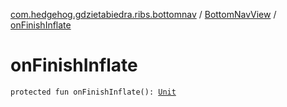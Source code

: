 [com.hedgehog.gdzietabiedra.ribs.bottomnav](../index.md) / [BottomNavView](index.md) / [onFinishInflate](./on-finish-inflate.md)

# onFinishInflate

`protected fun onFinishInflate(): `[`Unit`](https://kotlinlang.org/api/latest/jvm/stdlib/kotlin/-unit/index.html)